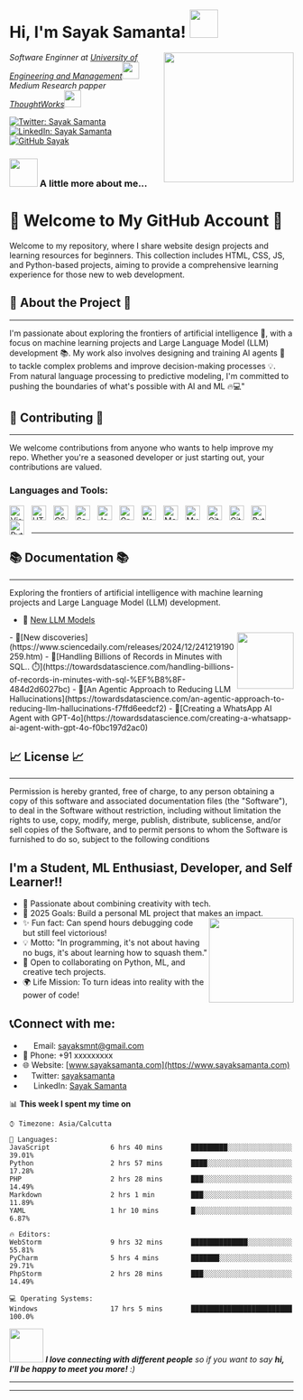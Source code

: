 <h1> Hi, I'm Sayak Samanta! <img src="https://media.giphy.com/media/mGcNjsfWAjY5AEZNw6/giphy.gif" width="50"></h1>
<img align='right' src="https://media.giphy.com/media/M9gbBd9nbDrOTu1Mqx/giphy.gif" width="230">
<p><em>Software Enginner at <a href="https://iem.edu.in/">University of Engineering and Management</a><img src="https://media.giphy.com/media/fYSnHlufseco8Fh93Z/giphy.gif" width="30"></br>Medium Research papper <a href="https://medium.com/?tag=deep-learning">ThoughtWorks</a><img src="https://media.giphy.com/media/WUlplcMpOCEmTGBtBW/giphy.gif" width="30"> 
</em></p>

[![Twitter: Sayak Samanta](https://img.shields.io/twitter/follow/Sayak-Samanta?style=social)](https://x.com/AlienX1751669)
[![LinkedIn: Sayak Samanta](https://img.shields.io/badge/-Sayak%20Samanta-blue?style=flat-square&logo=Linkedin&logoColor=white&link=https://www.linkedin.com/in/sayak-samanta-64391a316/)](https://www.linkedin.com/in/sayak-samanta-64391a316/)
[![GitHub Sayak](https://img.shields.io/github/followers/say217?label=follow&style=social)](https://github.com/say217)

 
### <img src="https://media.giphy.com/media/VgCDAzcKvsR6OM0uWg/giphy.gif" width="50"> A little more about me...   

# 🚀 Welcome to  My GitHub Account 🚀

Welcome to my repository, where I share website design projects and learning resources for beginners. This collection includes HTML, CSS, JS, and Python-based projects, aiming to provide a comprehensive learning experience for those new to web development. 
## 👥 About the Project 👥
---------------------------
I'm passionate about exploring the frontiers of artificial intelligence 🤖, with a focus on machine learning projects and Large Language Model (LLM) development 📚. My work also involves designing and training AI agents 🤝 to tackle complex problems and improve decision-making processes 💡. From natural language processing to predictive modeling, I'm committed to pushing the boundaries of what's possible with AI and ML 🔥💻"


## 👥 Contributing 👥
----------------------

We welcome contributions from anyone who wants to help improve my repo. Whether you're a seasoned developer or just starting out, your contributions are valued.


### Languages and Tools:

<img align="left" alt="Visual Studio Code" width="26px" src="https://cdn.jsdelivr.net/gh/devicons/devicon/icons/vscode/vscode-original.svg" style="padding-right:10px;" />
<img align="left" alt="HTML5" width="26px" src="https://cdn.jsdelivr.net/gh/devicons/devicon/icons/html5/html5-original.svg" style="padding-right:10px;" />
<img align="left" alt="CSS3" width="26px" src="https://cdn.jsdelivr.net/gh/devicons/devicon/icons/css3/css3-original.svg" style="padding-right:10px;" />
<img align="left" alt="Sass" width="26px" src="https://cdn.jsdelivr.net/gh/devicons/devicon/icons/sass/sass-original.svg" style="padding-right:10px;" />
<img align="left" alt="JavaScript" width="26px" src="https://cdn.jsdelivr.net/gh/devicons/devicon/icons/javascript/javascript-original.svg" style="padding-right:10px;" />

<img align="left" alt="GraphQL" width="26px" src="https://cdn.jsdelivr.net/gh/devicons/devicon/icons/graphql/graphql-plain.svg" style="padding-right:10px;" />
<img align="left" alt="Node.js" width="26px" src="https://cdn.jsdelivr.net/gh/devicons/devicon/icons/nodejs/nodejs-original.svg" style="padding-right:10px;" />

<img align="left" alt="MongoDB" width="26px" src="https://cdn.jsdelivr.net/gh/devicons/devicon/icons/mongodb/mongodb-original.svg" style="padding-right:10px;" />
<img align="left" alt="MySQL" width="26px" src="https://cdn.jsdelivr.net/gh/devicons/devicon/icons/mysql/mysql-original.svg" style="padding-right:10px;" />
<img align="left" alt="Git" width="26px" src="https://cdn.jsdelivr.net/gh/devicons/devicon/icons/git/git-original.svg" style="padding-right:10px;" />
<img align="left" alt="GitHub" width="26px" src="https://user-images.githubusercontent.com/3369400/139447912-e0f43f33-6d9f-45f8-be46-2df5bbc91289.png" style="padding-right:10px;" />
<img align="left" alt="Python" width="26px" src="https://cdn.icon-icons.com/icons2/2107/PNG/512/file_type_python_icon_130221.png" style="padding-right:10px;" />
<img align="left" alt="Pytorch" width="26px" src="https://www.pngrepo.com/png/354240/512/pytorch.png" style="padding-right:10px;" />
<br />
<br />

---

## 📚 Documentation 📚
-----------------------
 Exploring the frontiers of artificial intelligence with machine learning projects and Large Language Model (LLM) development.
 
- 🤖 [New LLM Models](https://www.vectara.com/blog/top-large-language-models-llms-gpt-4-llama-gato-bloom-and-when-to-choose-one-over-the-other)
 <img width="100px" align="right" src="https://media2.giphy.com/media/v1.Y2lkPTc5MGI3NjExMzZnMnhmczBqMWtydG83eHRkc2M3cmUybW9wc3dqNjA3bXk3NXBtdSZlcD12MV9pbnRlcm5hbF9naWZfYnlfaWQmY3Q9Zw/78XCFBGOlS6keY1Bil/giphy.webp">
- 🤖[New discoveries](https://www.sciencedaily.com/releases/2024/12/241219190259.htm)  
- 🤖[Handling Billions of Records in Minutes with SQL.. ⏱️](https://towardsdatascience.com/handling-billions-of-records-in-minutes-with-sql-%EF%B8%8F-484d2d6027bc)
- 🤖[An Agentic Approach to Reducing LLM Hallucinations](https://towardsdatascience.com/an-agentic-approach-to-reducing-llm-hallucinations-f7ffd6eedcf2)
- 🤖[Creating a WhatsApp AI Agent with GPT-4o](https://towardsdatascience.com/creating-a-whatsapp-ai-agent-with-gpt-4o-f0bc197d2ac0)




## 📈 License 📈
-----------------

Permission is hereby granted, free of charge, to any person obtaining a copy of this software and associated documentation files (the "Software"), to deal in the Software without restriction, including without limitation the rights to use, copy, modify, merge, publish, distribute, sublicense, and/or sell copies of the Software, and to permit persons to whom the Software is furnished to do so, subject to the following conditions

## I'm a Student, ML Enthusiast, Developer, and Self Learner!!


- 🌟 Passionate about combining creativity with tech.
- 🎯 2025 Goals: Build a personal ML project that makes an impact. <img width="150px" align="right" src="https://media2.giphy.com/media/USV0ym3bVWQJJmNu3N/giphy.webp?cid=790b7611hpc64f2a5ayfrnre0vxiyt93k7ywbn4zsyjqg0i5&ep=v1_gifs_search&rid=giphy.webp&ct=g">
- ✨ Fun fact: Can spend hours debugging code but still feel victorious!
- 💡 Motto: "In programming, it's not about having no bugs, it's about learning how to squash them."
- 🤝 Open to collaborating on Python, ML, and creative tech projects.
- 🌍 Life Mission: To turn ideas into reality with the power of code!

## 📞Connect with me:

- <img width='15px' src=https://static.vecteezy.com/system/resources/previews/022/484/516/original/google-mail-gmail-icon-logo-symbol-free-png.png> Email: [sayaksmnt@gmail.com](sayaksmnt@gmail.com)
- 📱 Phone: +91 xxxxxxxxx
- 🌐 Website: [www.sayaksamanta.com](https://www.sayaksamanta.com)
- <img width='15px' src=https://biyouiryoukenkyuujyo.com/wp-content/uploads/2023/11/image-95.webp>Twitter: [sayaksamanta](https://x.com/AlienX1751669)
- <img width='15px' src=https://purepng.com/public/uploads/large/linkedin-icon-zls.png> LinkedIn: [Sayak Samanta](https://www.linkedin.com/in/sayak-samanta-64391a316/)





📊 **This week I spent my time on** 

``` text
⌚︎ Timezone: Asia/Calcutta

💬 Languages: 
JavaScript               6 hrs 40 mins       █████████░░░░░░░░░░░░░░░░   39.01% 
Python                   2 hrs 57 mins       ████░░░░░░░░░░░░░░░░░░░░░   17.28% 
PHP                      2 hrs 28 mins       ███░░░░░░░░░░░░░░░░░░░░░░   14.49% 
Markdown                 2 hrs 1 min         ███░░░░░░░░░░░░░░░░░░░░░░   11.89% 
YAML                     1 hr 10 mins        █░░░░░░░░░░░░░░░░░░░░░░░░   6.87%

🔥 Editors: 
WebStorm                 9 hrs 32 mins       ██████████████░░░░░░░░░░░   55.81% 
PyCharm                  5 hrs 4 mins        ███████░░░░░░░░░░░░░░░░░░   29.71% 
PhpStorm                 2 hrs 28 mins       ███░░░░░░░░░░░░░░░░░░░░░░   14.49%

💻 Operating Systems: 
Windows                  17 hrs 5 mins       █████████████████████████   100.0%

```


<img src="https://media.giphy.com/media/LnQjpWaON8nhr21vNW/giphy.gif" width="60"> <em><b>I love connecting with different people</b> so if you want to say <b>hi, I'll be happy to meet you more!</b> :)</em>

---


---


